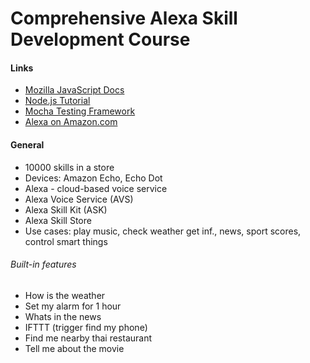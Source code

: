 # Comprehensive Alexa Skill Development Course

#### Links

- [Mozilla JavaScript Docs](https://developer.mozilla.org/pl/docs/Web/JavaScript)
- [Node.js Tutorial](https://blog.risingstack.com/node-hero-tutorial-getting-started-with-node-js/)
- [Mocha Testing Framework](https://mochajs.org/)
- [Alexa on Amazon.com](https://www.amazon.com/b/ref=echo_dp_pack?node=16067214011)

#### General

- 10000 skills in a store
- Devices: Amazon Echo, Echo Dot
- Alexa - cloud-based voice service
- Alexa Voice Service (AVS)
- Alexa Skill Kit (ASK)
- Alexa Skill Store
- Use cases: play music, check weather get inf., news, sport scores, control smart things

###### Built-in features

- How is the weather
- Set my alarm for 1 hour
- Whats in the news
- IFTTT (trigger find my phone)
- Find me nearby thai restaurant
- Tell me about the movie <title>
- Smart home - Wemo, Philips Hue, Samsung SmarThings, Wink, Nest and many more


#### Developing "Greetings Skill"

- Goal: wishing our guest
- Invocation
  - Name: **greeter** - must appear to activate our skill
  - ie. open/launch/talk to/begin **greeter** - activating the skill
  - tell/ask **greeter** to/for/about <some request>  - activating  and requesting in the same time
- Requests
  - Alexa, ask greeter to say hello to **John**
  - Alexa, ask greeter to wish our guest **John**
  - Alexa, ask greeter to wish **John**
- Response
  - Hello **John**, Good morning

###### Creating a skill

1. Go to https://developer.amazon.com/

   - Select **Alexa**
   - Go to **Your Dashboard**
   - Select **Alexa Skill Kit**
   - Click **Create a New Skill** 

2. Fill **Skill Information**

   - Select Skill Type ([types of skills](https://developer.amazon.com/docs/ask-overviews/understanding-the-different-types-of-skills.html)) : **Custom Interaction Model** 
   - Name : "Greetings"
   - Invocation Name : "greeter"

3. Fill **Interaction Model**      

   - Intent Schema ([built-in intents](https://developer.amazon.com/docs/custom-skills/implement-the-built-in-intents.html#Available%20Built-in%20Intents))- JSON declaration of intents (features ) and slots  (variables) 

     - **slot** ([built-in slots](https://developer.amazon.com/docs/custom-skills/custom-interaction-model-reference.html#Slot%20Types))has a name and type
     - **slot  type** - built-in ([slot types ref](https://developer.amazon.com/docs/custom-skills/slot-type-reference.html)) or custom

     ```json
     {
       "intents": [
         {
           "intent": "HelloIntent",
           "slots": [
             {
               "name" : "FirstName",
               "type" : "GUEST_NAMES" 
             }
           ]
         }
       ]
     }
     ```

   - Custom Slot Types 

     - Enter Type - the same as used in **Intent Schema**

     - Enter Values - most possible values (you can restrict type to **only those values** programmatically)

       ```
       John
       James
       Annie
       Moana
       Emma
       Madison
       ```

   - Note that slot value passed to your service can be a bit different than provided on a list ie. **value four stars will be converted to 4 stars**  ([slot types values](https://developer.amazon.com/docs/custom-skills/custom-interaction-model-reference.html#custom-slot-type-values))

   - Sample Utterances - possible sencences used to invoke the intent (feature)

     ```
     # <INTENT_NAME> <SOME_TEXT> {<SLOT_NAME>}
     HelloIntent say hello to {FirstName}
     HelloIntent wish our guest {FirstName}
     HelloIntent wish {FirstName}
     ```

4. Configuration

   - Service : **AWS Lambda ARN** (most recommended).
   - In the Default field provide an url to your lambda function (or https service) ie. arn:aws:lambda:eu-west-1:235502691856:function:hello-world-alexa-skill
   - Account Linking : **No**

5. Test - when the lambda is already implemented

   - Section: **Service Simulator**,  **Enter Utterances** =   write one of the utterances  previously provided (without an intent name) ie. "say hello to James"

   - Click button **Ask Greetings** 

   - You can do a similar test with your Echo Dot on with [Echo Simulator](https://echosim.io/welcome)

     ```
     # Say 
     > Alexa, open greeter 
     # after receiving a resonse, say
     > say hello to John

     # Or just
     > Alexa, ask greeter to say hello to John
     ```

     ​

###### Creating a Lambda function

1. Go to https://aws.amazon.com/, login or create an account

2. Go to **Services** and choose **Lambda**

3. Click **Create function**
   - Select **Author from scratch** or  **Blueprints** (to start with some sample code)
   - Name: "GreetingsSkill"
   - Runtime: Node.js 6.10
   - Role: **Choose an existing role** if have done that before or **Create a custom role** and then IAM Role: **lambda_basic_execution**. Click **Allow**.
   - Existing role: **lambda_basic_execution**
   - Click **Create function**

4. Your new function **GreetingsSkill** is opened and you can continue with configuring and implementation.
   - In the **Designer** select **Alexa Skills Kit** trigger. Note that this kind of a trigger is not available for some locations. For sure it works for Ireland and US.
   - In the **Configure triggers**  section click **Add**
   - Handler: "index.handler" (by default), index - file, handler - main function
   - Other settings can be left as they are
   - Click **Save**

5. Implementation

   - possible requests (events) sent by Alexa skill kit to lambda

     ```
     i)   LaunchRequest       Ex: "Open greeter"
     ii)  IntentRequest       Ex: "Say hello to John" or "ask greeter to say hello to John"
     iii) SessionEndedRequest Ex: "exit" or error or timeout
     ```

   - Develop your lambda offline in your IDE, then pass to **Fuction code** section 

     ```js
     'use strict';
     /*
     	event - object with the request
     	context - a helper object for communication with AWS lambda ie. sending responses
     */
     exports.handler = function (event, context) {

     try{
     	let request = event.request;
     /**
     	Request 
         i)   LaunchRequest       Ex: "Open greeter"
         ii)  IntentRequest       Ex: "Say hello to John" or "ask greeter to say hello to
           		John"
         iii) SessionEndedRequest Ex: "exit" or error or timeout
      */
     if(request.type == "LaunchRequest"){
     	let options = {};
         options.speechText= "Welcome to Greetings skill. Using our skill you can greet your 		guests. Whom you want to greet? ",
           
         options.repromptText= "You can say for example, say hello to John. ",
         
           options.endSession= false
         // context.succeed() sending a response to Alexa
         context.succeed(buildResponse(options));

     }else if(request.type == "IntentRequest"){
     	let options = {};
       	//HelloIntent = intent name
         if(request.intent.name === "HelloIntent"){
         	let name = request.intent.slots.FirstName.value;
         	options.speechText = "Hello " + name + ". ";
         	options.speechText += getWish();
         	options.endSession = true;
         	context.succeed(buildResponse(options));
         }else {
         	throw "Unknown intent";
        	}
     } else if(request.type == "SessionEndedRequest"){

     }else{
     	context.fail("Unknown intent type");
     }
     }catch(e){
     	context.fail("Exception: " + e);
     }
     }

     function getWish(){
         var myDate = new Date();
         var hours = myDate.getUTCHours() - 8;
         if(hours < 0){
             hours  = hours + 24;
         }
         if(hours < 12){
             return "Good Morning. ";
         } else if(hours < 18){
             return "Good afternoon. ";
         } else{
             return "Good evening. ";
         }
     }

     function buildResponse(options){
         var response = {
             "version": "1.0",
             "response": {
             "outputSpeech": {
                 "type": "PlainText",
                 "text": options.speechText
               },
               "shouldEndSession": options.endSession
         }
     };

     	if(options.repromptText){
         	response.response.reprompt = {           
             	     "outputSpeech": {
                       "type": "PlainText",
                       "text": options.repromptText
                     }  
             };
         }
         return response;
     }
     ```

   - sample request

     ```json
     {
       "session": {
         "new": false,
         "sessionId": "session1234",
         "attributes": {},
         "user": {
           "userId": "usr123"
         },
         "application": {
           "applicationId": "amzn1.echo-sdk-ams.app.5acba9b5-6d09-4444-aaa8-618c56eb0335"
         }
       },
       "version": "1.0",
       "request": {
         "intent": {
           "slots": {
             "FirstName": {
               "name": "FirstName",
               "value": "John"
             }
           },
           "name": "HelloIntent"
         },
         "type": "IntentRequest",
         "requestId": "request5678"
       }
     }
     ```

   - Click **Test**

   - Pass a sample request and save

   - The Lambda can be tested with your new test

###### Improvements

1. Add requesting [forismatic](http://forismatic.com/en/api) to get random quatas.

   - Take api-url (http://api.forismatic.com/api/1.0/json?method=getQuote&lang=en&format=json)

   - Add quering to your lamba code

     ```js
     'use strict';
     //importing http module
     var http = require('http');

     exports.handler = function (event, context) {
       
       /*------------------------------------------------**/
            }else if(request.type == "IntentRequest"){
             let options = {};
             if(request.intent.name === "HelloIntent"){
                 let name = request.intent.slots.FirstName.value;
                 options.speechText = "Hello " + name + ". ";
                 options.speechText += getWish();

                 getQuote(function(quote, err){
                     if(err){
                         context.fail(err);
                     }else{
                         options.speechText+=quote;
                         options.endSession = true;
                         context.succeed(buildResponse(options));
                     }
                 });

             }else {
                 throw "Unknown intent";
             }
          }
     }
      /*------------------------------------------------**/

     //new function
     function getQuote(callback){
         var url ="http://api.forismatic.com/api/1.0/json?method=getQuote&lang=en&format=json";
         var req = http.get(url, function(res){
             var body = "";
             res.on('data', function(chunk){
                 body+=chunk;
             });

             res.on('end', function(){
                 body = body.replace(/\\/g,'');
                 var quote = JSON.parse(body);
                 callback(quote.quoteText);
             });

             res.on('error', function(err){
                 callback('', err);
             });
         });
     }
     ```

2. Testing locally

   - Install node.js

   - Node install procedure for macOS/linux (reference https://github.com/creationix/nvm)

     ```bash
     curl -o- https://raw.githubusercontent.com/creationix/nvm/v0.33.0/install.sh | bash
     source ~/.bash_profile
     nvm install v4.3.2
     ```

   - For windows, please download node.js from https://nodejs.org/en/download.

   - Lambda local setup (https://github.com/ashiina/lambda-local)

     ```shell
     npm install -g lambda-local
     ```

   - Go to the directory with your lambda script and an event

     ```shell
     # index.js - lambda source code
     # event.json - request
     lambda-local -l index.js -h handler -e event.json
     ```

###### SSML ([Speech Synthesis Markup Language ](https://developer.amazon.com/public/solutions/alexa/alexa-skills-kit/docs/speech-synthesis-markup-language-ssml-reference))

1. Testing SSML

   - SSML tags allow for controlling how outputtext is pronounced

   - Copy a sample to **Voice Simulator** in your skill

   - Click **Listen** 

     ```xml
     <speak>
         Here is a number spoken as a cardinal number: 
         <say-as interpret-as="cardinal">12345</say-as>.
         Here is a word spelled out: <say-as interpret-as="spell-out">hello</say-as>
     </speak>
     ```

2. Modify your lambda code

   ```javascript
   /*---------------------------------------*/
    if(request.intent.name === "HelloIntent"){
      let name = request.intent.slots.FirstName.value;
     options.speechText = `Hello <say-as interpret-as="spell-out">${name}</say-as> ${name}. `;
     options.speechText += getWish();

      getQuote(function(quote, err){
   /*---------------------------------------*/         

   function buildResponse(options){
       var response = {
           "version": "1.0",
           "response": {
           "outputSpeech": {
               "type": "SSML",
               "ssml":"<speak>" + options.speechText + "</speak>" 
             },
             "shouldEndSession": options.endSession
       }
   };

       if(options.repromptText){
           response.response.reprompt = {           
                   "outputSpeech": {
                     "type": "SSML",
                     "text": "<speak>" +options.repromptText+ "</speak>" 
                   }  
           };
       }
       return response;
   }
   ```

###### Uploading lambda automation

1. Install python

2. AWS CLI setup

   - Install cli:`pip install awscli`. 
   - Create a user and give permissions at IAM Management console
     - Go to https://console.aws.amazon.com/iam/home
     - Go to **Users** section
     - User name: "alexaskill"
     - Access type: **Programmatic access**
     - Click: **Next: Permissions**
     - Select: **Attach existing policies directly**
     - Type "lambda" in the table
     - Select **AWSLambdaFullAccess**
     - Click: **Next: Review**
     - Click: **Create User**
     - Copy **Acccess key** and **Secret Access Key**
   - AWS configure
     - type `aws configure`
     - pass **Acccess key** and **Secret Access Key**
     - region: eu-west-1
     - format: json

3. Upload lambda

   - Archive your lambda script

     ```shell
     # on Windows you may need to download zip.exe
     zip -r lambda_upload.zip index.js
     ```

   - Send an archived lambda to AWS

     ```shell
     aws lambda update-function-code --function-name GreetingsSkill --zip-file fileb://lambda_upload.zip

     # you will see the output like
     {
         "TracingConfig": {
             "Mode": "PassThrough"
         },
         "CodeSha256": "nNnwyW1HITZGsjD2oo8FLb7nh6/geM0Jum5reseq5bg=",
         "FunctionName": "GreetingsSkill",
         "CodeSize": 1408,
         "MemorySize": 128,
         "FunctionArn": "arn:aws:lambda:eu-west-1:235502691856:function:GreetingsSkill",
         "Version": "$LATEST",
         "Role": "arn:aws:iam::235502691856:role/lambda_basic_execution",
         "Timeout": 3,
         "LastModified": "2018-01-11T14:54:42.292+0000",
         "Handler": "index.handler",
         "Runtime": "nodejs6.10",
         "Description": ""
     }

     ```



###### Sessions

When we want to move the info from one intent to another withing a session or when we need to pass the information in steps because full information would be too big. 

1. Add new Intents.

   ```
   HelloIntent say hello to {FirstName}
   HelloIntent wish our guest {FirstName}
   HelloIntent wish {FirstName}

   QuoteIntent get me a quote
   QuoteIntent get a quote

   NextQuoteIntent more
   NextQuoteIntent one more
   NextQuoteIntent yes
   ```

2. Update lambda's code

   ```javascript

        /*---------------------------------------*/
       }else if(request.type == "IntentRequest"){
           if(request.intent.name === "HelloIntent"){
               
               handleHelloIntent(request, context)
   		//New intent!!!
           }else  if(request.intent.name === "QuoteIntent"){
               handleQuoteIntent(request, context, session);
            //New intent!!! 
           }else  if(request.intent.name === "NextQuoteIntent"){
               handleNextQuoteIntent(request, context, session);
           //Handling built-in intents: StopIntent and   CanceIntent
           }else if (request.intent.name === "AMAZON.StopIntent" 
                     || request.intent.name === "AMAZON.CanceIntent") {
              
             context.succeed(buildResponse(
               {
                   speechText: "Good bye. ",
                   endSession: true
               }));
           }else {
               throw "Unknown intent";
           }
        } 
   /*--------------------------------------*/

   function getQuote(callback){
     /*--------*/ 
   }

   function getWish(){
    /*--------*/ 
   }

   function buildResponse(options){
       var response = {
           "version": "1.0",
           "response": {
           "outputSpeech": {
               "type": "SSML",
               "ssml":"<speak>" + options.speechText + "</speak>" 
             },
             "shouldEndSession": options.endSession
       }
   };

       if(options.repromptText){
           response.response.reprompt = {           
                   "outputSpeech": {
                     "type": "SSML",
                     "text": "<speak>" +options.repromptText+ "</speak>" 
                   }  
           };
       }
   	//passing session attributes to the session
       //it will be send back
       if(options.session && options.session.attributes){
           response.sessionAttributes = options.session.attributes;
       }

       return response;
   }

   function handleLaunchRequest(context){
   	/*--------*/ 
   }

   function handleHelloIntent(request, context){
       let options = {};
       
           let name = request.intent.slots.FirstName.value;
           options.speechText = `Hello <say-as interpret-as="spell-out">${name}</say-as> ${name}. `;
           options.speechText += getWish();

           getQuote(function(quote, err){
               if(err){
                   context.fail(err);
               }else{
                   options.speechText+=quote;
                   options.endSession = true;
                   context.succeed(buildResponse(options));
               }
           });
   }
   function handleQuoteIntent(request, context, session){
       let options = {};
       options.session = session;

       getQuote(function(quote, err){
           if(err){
               context.fail(err);
           }else{
               options.speechText=quote;
               options.speechText += " Do you want to listen to one more quote";
               options.repromptText = "You can say yes or one more";
               //passing flag "true" 
               //it will send back with a new request 
               options.session.attributes.quoteIntent = true;
               options.endSession = false;
               context.succeed(buildResponse(options));
           }
       });
   }
   function handleNextQuoteIntent(request, context, session){
       let options = {};
       options.session = session;
       //checking if flag quoteIntent was set previously
       if(session.attributes.quoteIntent){

       getQuote(function(quote, err){
           if(err){
               context.fail(err);
           }else{
               options.speechText=quote;
               options.speechText += " Do you want to listen to one more quote";
               options.repromptText = "You can say yes or one more";
              // options.session.attributes.quoteIntent = true;
               options.endSession = false;
               context.succeed(buildResponse(options));
           }
       });

   }else{
       options.speechText = " Wrong invocation of this intent. "
       options.endSession = true;
       context.succeed(buildResponse(options));
   }
   }
   ```

3. Update **Intent Schema**

   - Alexa provides the  [ build-in intents](https://developer.amazon.com/docs/custom-skills/standard-built-in-intents.html), ie. AMAZON.StopIntent, AMAZON.HelpIntent. However you still need to implement handling those events in lambda.

   ```json
   {
     "intents":[
       {
         "intent" : "HelloIntent",
         "slots" : [
           {
             "name": "FirstName",
             "type": "GUEST_NAMES"
           }
         ]
       },
   	{
   		"intent": "QuoteIntent" 
   	},
   	{
   		"intent": "NextQuoteIntent" 
   	},
   	{
   		"intent": "AMAZON.StopIntent" 
   	},
   	{
   		"intent": "AMAZON.CancelIntent" 
   	}
     ]
   }
   ```

###### Home cards 

> Interactions between a user and an Alexa device can [include *home cards*](https://developer.amazon.com/docs/custom-skills/include-a-card-in-your-skills-response.html) displayed in the Amazon Alexa App, the companion app available for Fire OS, Android, iOS, and [desktop web browsers](http://alexa.amazon.com/). These are graphical cards that describe or enhance the voice interaction. A custom skill can include these cards in its responses.

1. Modify lambda's code

   - For diplaying images in a card use free to use pictures from the web 

   ```javascript
   function buildResponse(options){
    /*-----------*/
        if(options.cardTitle){
           response.response.card = 
           {
               type: "Simple",
               title: options.cardTitle
           }
           if(options.imageUrl){
               response.response.card.type = "Standard";
               response.response.card.text = options.cardContent;
               response.response.card.image = {
                   smallImageUrl: options.imageUrl,
                   largeImageUrl: options.imageUrl
               };
           } else{
               response.response.card.content = options.cardContent;
           }
       }
     /*------------*/
   }

   /*------------*/
   function handleHelloIntent(request, context){
       let options = {};
       
           let name = request.intent.slots.FirstName.value;
           options.speechText = `Hello <say-as interpret-as="spell-out">${name}</say-as> ${name}. `;
           options.speechText += getWish();
           options.cardTitle = `Hello ${name}!`;

           getQuote(function(quote, err){
               if(err){
                   context.fail(err);
               }else{
                   options.speechText+=quote;

                   options.cardContent = quote;
                   options.imageUrl = "https://upload.wikimedia.org/wikipedia/commons/5/5b/Hello_smile.png";
                   options.endSession = true;
                   context.succeed(buildResponse(options));
               }
           });
   }
   ```

2. Card part in a sample response

   ```json
   "card": {
               "type": "Standard",
               "title": "Hello John!",
               "text": "All I can say about life is, Oh God, enjoy it! ",
               "image": {
                         "smallImageUrl":         "https://upload.wikimedia.org/wikipedia/commons/5/5b/Hello_smile.png",
                         "largeImageUrl": "https://upload.wikimedia.org/wikipedia/commons/5/5b/Hello_smile.png"
                        }
           }
   ```

###### Debugging

- For debugging errors you should consider add logging to your lambada script. Logging (especially huge objects) should be conditional so that not to slow down your function.

  ```javascript
   if(process.env.NODE_DEBUG_EN){
          console.log("Request:\n" + JSON.stringify(event, null, 2));   
  }
  ```

- Running locally you add a local environment variable to the command 

  ```shell
  env NODE_DEBUG_EN=1 lambda-local -l index.js -h handler -e event.json
  ```

- In [aws consol](aws.amazon.com) you can do the same

  - Open your function
  - Go to **Environment variables** section
  - Enter your variable: NODE_DEBUG_EN = "1"

- Verify your logs

  - Open your function 
  - Go to **Monitoring** tab
  - open link **Jump to Logs**

###### Testing with Mocha

1. Install Mocha and Chai

   ```shell
   npm install -g mocha
   npm install chai
   ```

2. Create a **test.js** file  in a directory with your lambda function

   ```javascript
   //always use strict
   'use strict'

   /**
    * chai - helpful checks
    * loading chai module
   */
   var expect = require('chai').expect,  
   /**
    * loading lambda's module
    */
   lambdaToTest = require('./index')

   //object passed to a lambda
   function Context() {
     this.speechResponse = null;
     this.speechError = null;

     this.succeed = function(rsp) {
       this.speechResponse = rsp;
       this.done();
     };

     this.fail = function(rsp) {
       this.speechError = rsp;
       this.done();
     };

   }

   //validation
   function validRsp(ctx,options) {
        expect(ctx.speechError).to.be.null;
        expect(ctx.speechResponse.version).to.be.equal('1.0');
        expect(ctx.speechResponse.response).not.to.be.undefined;
     /*--------**/
   }
   function validCard(ctx) {
        expect(ctx.speechResponse.response.card).not.to.be.undefined;
        expect(ctx.speechResponse.response.card.type).to.be.equal('Simple');
        expect(ctx.speechResponse.response.card.title).not.to.be.undefined;
        expect(ctx.speechResponse.response.card.content).not.to.be.undefined;
   }
   //event template passed to a lambda
   var event = {
     session: {
       new: false,
       sessionId: 'session1234',
       attributes: {},
       user: {
         userId: 'usrid123'
       },
       application: {
         applicationId: 'amzn1.echo-sdk-ams.app.1234'
       }
     },
     version: '1.0',
     request: {
       intent: {
         slots: {
           SlotName: {
             name: 'SlotName',
             value: 'slot value'
           }
         },
         name: 'intent name'
       },
       type: 'IntentRequest',
       requestId: 'request5678'
     }
   };

   //test suite
   describe('All intents', function() {
     var ctx = new Context();

     /**test case
     	 testing LaunchIntent
     */
     describe('Test LaunchIntent', function() {

         /*setting the input data and calling lambda */
         before(function(done) {
           event.request.type = 'LaunchRequest';
           event.request.intent = {};
           event.session.attributes = {};
           ctx.done = done;
           lambdaToTest.handler(event , ctx);
         });

   	/*assertions*/
        it('valid response', function() {
          validRsp(ctx,{
            endSession: false,
          });
        });

        it('valid outputSpeech', function() {
          expect(ctx.speechResponse.response.outputSpeech.ssml).to.match(/Welcome/);
        });
       
        it('valid repromptSpeech', function() {
          expect(ctx.speechResponse.response.reprompt.outputSpeech.ssml)
            .to.match(/You can say/);
        });

     });
   /**OTHER TEST CASES*/  
    });  
   ```

3. Run your test `mocka test`


#### Developing "Greetings Skill" using Webservice (python)

###### Setup

1. Install python

2. Install [flask](http://flask.pocoo.org/)

   ```shell
   pip install Flask
   ```

3. Add greeting.py script

   ```python
   from flask import Flask
   app = Flask(__name__)

   @app.route("/")
   def hello():
       return "Hello World!"

   if __name__== "__main__":
       app.run()
   ```

4. Run `python greeting.py`

   - If you can see the result

     ```shell
      * Running on http://127.0.0.1:5000/ (Press CTRL+C to quit)
     127.0.0.1 - - [15/Jan/2018 14:50:35] "GET / HTTP/1.1" 200 -
     127.0.0.1 - - [15/Jan/2018 14:50:35] "GET /favicon.ico HTTP/1.1" 404 -
     ```

   - it means that you service is running

   - stop the service

5. Implement a webservice

   - [Requirements for Your Web Service](https://developer.amazon.com/docs/custom-skills/host-a-custom-skill-as-a-web-service.html#requirements-for-your-web-service)


   - Sample code **tutorials\Greetings\webservice\greetings.py**
   - Sample test **tutorials\Greetings\webservice\test.py**

6. Test with curl

   ```shell
   curl -H "Content-Type: application/json" --data @event.json http://127.0.0.1:5000/alexa_end_point
   ```

###### Testing local webservice with Alexa skill

1. Download [ngrok](https://ngrok.com/download).
2. Run your service `python greeting.py` 
3. Expose your service outside using ngrok:  `ngrok http 5000`
   - Displayed address can be used in a skill to configure **http**  url instead of lambda's address

###### Flask-Ask framework

- [flask-ask](https://github.com/johnwheeler/flask-ask)
- [flask-ask quickstart](https://developer.amazon.com/blogs/post/Tx14R0IYYGH3SKT/Flask-Ask-A-New-Python-Framework-for-Rapid-Alexa-Skills-Kit-Development)
- [flask-ask tutorial](https://alexatutorial.com/flask-ask/)
- installation:  `pip install flask-ask `
- instaling requests module: `pip install requests`
- sample code: **tutorials\Greetings\webservice\greeting_ask.py**

#### Developing "Food Nutrition Lookup Skill"

- [Nutrient data](https://www.ars.usda.gov/northeast-area/beltsville-md/beltsville-human-nutrition-research-center/nutrient-data-laboratory/docs/sr28-download-files/)
- Script generating food db (json files) : **tutorials\FoodNutritionSkill\gen_food_js.py**

###### Creating a Lambda function

1. Init **Node** package

   - Might be neccessary to install **Winston** package: `npm install winston --save`

   ```shell
   npm init
   This utility will walk you through creating a package.json file.
   It only covers the most common items, and tries to guess sensible defaults.

   See `npm help json` for definitive documentation on these fields
   and exactly what they do.

   Use `npm install <pkg> --save` afterwards to install a package and
   save it as a dependency in the package.json file.

   Press ^C at any time to quit.
   name: (FoodNutritionSkill) food_nutrition
   version: (1.0.0)
   description: Food nutrition look up skill
   entry point: (index.js)
   test command: mocha test.js
   git repository:
   keywords:
   author:
   license: (ISC)
   ```

2. Copy  **tutorials\helper_files\alexa_skill_template.js** to **tutorials\FoodNutritionSkill\index.js**

3. Implement your lambda function: **index.js**

   - Sample code: **tutorials\FoodNutritionSkill\index.js**

4. Test locally

   - Run `source run` or `lambda-local -l index.js -h handler -e event.json`

###### Testing with mocha

1. Copy **tutorials\helper_files\test_template.js** to **tutorials\FoodNutritionSkill\test.js**

2. Implement the tests

3. Run tests:

   ```shell
   # without logs
   mocha test.js
   # with logs
   env NODE_DEBUG_EN=1 mocha test.js
   ```

###### Creating a skill

- Analogously to "Greeting skill"

1. Go to  https://developer.amazon.com/

2. Add a new skill

   - Name: "Food Nutrition Lookup"

   - Invocation Name: "nutri lookup"

   - Intent Schema:

     ```json
     {
       "intents": [
         {
           "intent": "GetNutritionInfo",
           "slots": [
             {
               "name": "FoodItem",
               "type": "FOOD_ITEMS"
             }
           ]
         },
         {
           "intent": "GetNextEventIntent",
           "slots": [
           ]
         },
         {
           "intent": "AMAZON.StopIntent"
         }
       ]
     }
     ```

   - Custom Slot Types

     - Enter Type: "FOOD_ITEMS"

     - Enter Values (from **tutorials\FoodNutritionSkill\speechAssets\FOOD_ITEMS**):

       ```
       butter salted
       butter
       butter whipped with salt
       butter whipped
       butter whipped with
       ....................
       ```

   - Sample Utterances

     ```
     GetNutritionInfo how many calories are in {FoodItem}

     GetNextEventIntent more information
     GetNextEventIntent more
     ```

3. When Lambda is created (and tested) and ARN is configured you can test your skill

   - Type "how many calories are in potatos" in **Test** / **Service Simulator**.

4. Publishing Information

   - Category: **Food & Drink**

   - Testing Instructions:

     ```
     No special account or hardware requirements needed. I provided more samples in "Full Skill Description".
     ```

   - Short Skill Description: "This skill provides Calories information for food items"

   - Full Skill Description:

     ```
     This skill brings you Calories information for 900+ commonly consumed food items in US (according to USDA). Users can ask Alexa about any food item and this skill will provide you Calories per 100 grams of food. The value expressed in Large food Calories(also known as kilocalories). Data derived from USDA database.
     Sample utterances syntax:
     - Alexa, ask Nutri Lookup about <food item>
     - Alexa, ask Nutri Lookup about <food item> in <food product group>
     - Alexa, ask Nutri Lookup how many calories are in <food item> 

     Here are few examples:
     Alexa, ask Nutri Lookup about blackberry juice
     Alexa, ask Nutri Lookup about cereals quaker
     Alexa, ask Nutri Lookup how many calories are in bread wheat

     Examples with food group:
     Alexa, ask Nutri Lookup about apples raw in fruit products
     Alexa, ask Nutri Lookup  how many calories are in bread wheat from Baked products

     Tip:
     It is always better to provide food product group to get better results.
     Here are the food product groups supported. You can mention just first word from this list. Ex: baked products, Dairy products.
     - American Indian Alaska Native Foods
     - Baby Foods
     - Legumes and Legume
     - Meals, Entrees and Side Dishes
     - Nut and Seed
     - Restaurant Foods
     - Sausages and Lunch on Meats
     - Soups, Sauses and Gravies
     - Spices and Herbs

     Sample food items can be found at:
     https://github.com/abcde
     ```

   - Example Pharses:

     ```
     Alexa, ask Nutri Lookup about apples raw
     Alexa, ask Nutri Lookup about butter salted from dairy products
     Alexa, ask Nutri Lookup how many calories are in oranges 
     ```

   - Keywords: Nutrition, Food, Calories

   - Create and upload: **Small Icon**, **Large Icon**

5. Privacy & Compliance

   - You set everything to **No**

6. If everything is setup properly you will be able to Submit your skill for certification

###### Creating a Lambda function

- Analogously to "Greeting skill"

1. Go to https://aws.amazon.com/, login or create an account

2. Create function

   - Name: "foodNutriLookup"
   - Runtime: **Node.js 6.10**
   - Description: "Food Nutrition Lookup Function"
   - Triggers: **Alexa Skill Kit**

3. Save and deploy function and other dependencies with CLI

   ```shell
   # archiving
   zip -r lambda_upload.zip index.js food_db.json node_modules
   # deployment
   aws lambda update-function-code --function-name foodNutriLookup --zip-file fileb://lambda_upload.zip

   ```

4. Copy lambda's ARN endpoint to Food Nutrition Lookup skill, **Configuration** / **Endpoint**.

###### Certification process

- [Submission checklist](https://developer.amazon.com/docs/custom-skills/certification-requirements-for-custom-skills.html#submission-checklist)

- [Security requirements](https://developer.amazon.com/docs/custom-skills/security-testing-for-an-alexa-skill.html)

  - [Handling Alexa requests](https://developer.amazon.com/docs/custom-skills/handle-requests-sent-by-alexa.html)

  - Copy **Application Id** from **Alexa skill** / **Skill information** to lambda function

    ```javascript
    //Add your skill application ID from amazon devloper portal
    var APP_ID = 'amzn1.ask.skill.9831e494-922a-4094-aa38-32a1cb4fe886';
    ```

- [Functional testing](https://developer.amazon.com/docs/custom-skills/functional-testing-for-a-custom-skill.html)

- [User Experience testing](https://developer.amazon.com/docs/custom-skills/voice-interface-and-user-experience-testing-for-a-custom-skill.html)

#### Developing "Email checker Skill"

###### Preperation for account linking

- integration with gmail
- OAuth
- [Google Auth2](https://developers.google.com/identity/protocols/OAuth2)

1. Go to [Google API library](https://console.developers.google.com/apis/library)
2. Create a new project "email-checker-skill"
3. Go to  email-checker-skill / Credentials / OAuth consent screen
   - Product Name: "Email Checker Skill"
   - Other fields are optional
   - Save
4. Create Auth client id
   - Application type: **Web application**
   - Name: "Email checker skill"
   - Click **Create**
   - Store somewhere the id and the secret key

###### Creating a skill

- Analogously to "Greeting skill"

1. Go to  https://developer.amazon.com/

2. Add a new skill

   - Name: "Email Checker"

   - Invocation Name: "email checker"

   - Intent Schema (sample available: **tutorials\AccountLinking\speechAssets\\IntentSchema.json**)

     ```json
     {
       "intents": [
         {
           "intent": "EmailCheckIntent"
         },
         {
           "intent": "AMAZON.StopIntent"
         }
       ]
     }
     ```

   - Sample Utterances (sample available: **tutorials\AccountLinking\speechAssets\\SampleUtterances.txt**)

     ```
     EmailCheckIntent check my email
     EmailCheckIntent whats in my inbox
     EmailCheckIntent whats new in my inbox
     EmailCheckIntent whats new 
     ```

   - Service Endpoint Type: **AWS Lambda ARN** (create a new lambda function and provide an URL)

###### Creating a Lambda function

- Analogously to "Greeting skill"

1. Go to https://aws.amazon.com/, login or create an account
2. Create function
   - Name: "EmailChecker"
   - Runtime: **Node.js 6.10**
   - Description: "Email checker skill function"
   - Triggers: **Alexa Skill Kit**
   - Copy ARN URL to Alexa Skill
3. Save and deploy function and other dependencies with CLI

###### Account Linking

1. Go to your skill **Configuration** / **Account Linking**, choose **Yes**

   - Authorization URL: https://accounts.google.com/o/oauth2/auth?access_type=offline&response_type=code

     - if it doesn't work, add &approval_prompt=force

   - Client Id: past previously generated Google's client id 

   - Scope: 

     -  [Gmail Scopes](https://developers.google.com/gmail/api/v1/reference/users/messages/list)

       ```
       https://mail.google.com/
       https://www.googleapis.com/auth/gmail.modify
       https://www.googleapis.com/auth/gmail.readonly
       ```

   - Copy **Redirect URLs**  to https://console.developers.google.com / **Email checker skill** project / **Credentials** / **Authorized redirect URIs**

   - Access Token URI: https://www.googleapis.com/oauth2/v4/token

     - can be found: https://developers.google.com/identity/protocols/OAuth2WebServer

   - Client Secret: past previously generated Google's secret

   - Click **Save**

2. Go to alexa.amazon.com

   - Login
   - Find your skill: Email Checker
   - Enable if necessary
   - Click **Link Account**
   - You will be redirected
   - Choose your gmail account 
   - Allow access

3. Go back to developer.amazon.com and your skill

4. Test

   - type "check my mail" in **Service Simulator**
   - on https://myaccount.google.com/security you can find apps which have access to your gmail

###### Implement the lambda function

1. Init Node project

   ```
   npm init
   This utility will walk you through creating a package.json file.
   It only covers the most common items, and tries to guess sensible defaults.

   See `npm help json` for definitive documentation on these fields
   and exactly what they do.

   Use `npm install <pkg> --save` afterwards to install a package and
   save it as a dependency in the package.json file.

   Press ^C at any time to quit.
   name: (AccountLinking) email_checker
   version: (1.0.0)
   description: Email checker skill lambda function
   entry point: (index.js)
   test command: mocha test
   git repository:
   keywords:
   author:
   license: (ISC)
   ```

2. Copy templates (alexa_skill_template.js, test_template.js) to your project directory as index.js and test.js.

3. Install necessary modules

   ```shell
   npm install winston --save
   npm install bluebird
   npm install bcryptjs --save
   npm install -g aws-sdk
   ```

   - Set up a local environment **NODE_PATH** with path to your global node_modules location. Then add **NODE_PATH** to **Path**.

4. Code samples: **tutorials\AccountLinking\index.js**

5. Mocha testing

   ```shell
   mocha test
   # or
   env NODE_DEBUG_EN=1 mocha test6.
   ```

6. Save and deploy function and other dependencies with CLI

   ```
   # archiving
   zip -r lambda_upload.zip index.js node_modules
   # deployment
   aws lambda update-function-code --function-name EmailChecker --zip-file fileb://lambda_upload.zip

   ```

   ​

###### Setting up Dynamo DB

1. Go to **aws.amazon.com** / **services** / **Dynamo DB**
   - Click **Create table**
   - Table name: "UsrPins"
   - Primary key: "UsrId"
   - Click **Create**
2. Go to **aws.amazon.com** / **services** / **IAM** / **Roles**
   - Click **Create New Role**
   - Role name: "lambdadynamo_access"
   - Policies: **AWSLambdaFullAccess**,  **AmazonDynamoDBFullAccess**, **CloudWatchLogsFullAccess**
   - Click **Create a Role**
3. Go back to your lambda
   - Change **Execution role** to **lambdadynamo_access**